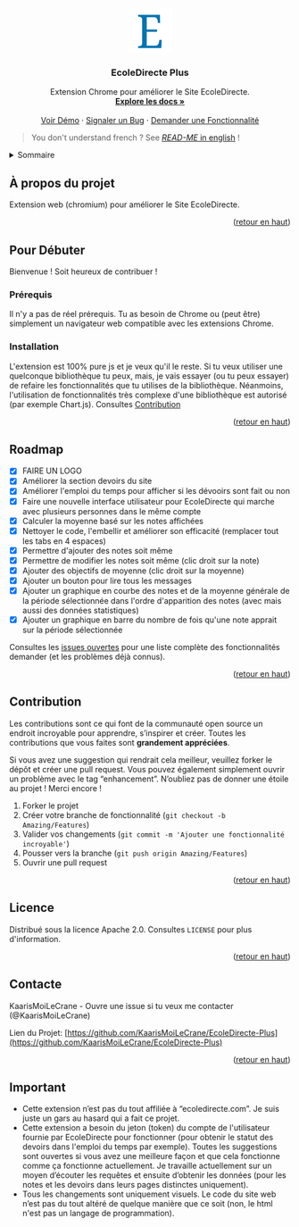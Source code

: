 <!-- Improved compatibility of back to top link: See: https://github.com/othneildrew/Best-README-Template/pull/73 -->
<a name="readme-top"></a>
<!--
*** Thanks for checking out the Best-README-Template. If you have a suggestion
*** that would make this better, please fork the repo and create a pull request
*** or simply open an issue with the tag "enhancement".
*** Don't forget to give the project a star!
*** Thanks again! Now go create something AMAZING! :D
-->



<!-- PROJECT SHIELDS -->
<!--
*** I'm using markdown "reference style" links for readability.
*** Reference links are enclosed in brackets [ ] instead of parentheses ( ).
*** See the bottom of this document for the declaration of the reference variables
*** for contributors-url, forks-url, etc. This is an optional, concise syntax you may use.
*** https://www.markdownguide.org/basic-syntax/#reference-style-links
-->
<!--
[![Contributors][contributors-shield]][contributors-url]
[![Forks][forks-shield]][forks-url]
[![Stargazers][stars-shield]][stars-url]
[![Issues][issues-shield]][issues-url]
[![MIT License][license-shield]][license-url]
[![LinkedIn][linkedin-shield]][linkedin-url]
-->



<!-- PROJECT LOGO -->
<br />
<div align="center">
  <a href="https://github.com/KaarisMoiLeCrane/EcoleDirecte-Plus">
    <img src="images/icons/icon_128.png" alt="Logo" width="80" height="80">
  </a>

<h3 align="center">EcoleDirecte Plus</h3>

  <p align="center">
    Extension Chrome pour améliorer le Site EcoleDirecte.
    <br />
    <a href="https://github.com/KaarisMoiLeCrane/EcoleDirecte-Plus"><strong>Explore les docs »</strong></a>
    <br />
    <br />
    <a href="https://github.com/KaarisMoiLeCrane/EcoleDirecte-Plus">Voir Démo</a>
    ·
    <a href="https://github.com/KaarisMoiLeCrane/EcoleDirecte-Plus/issues">Signaler un Bug</a>
    ·
    <a href="https://github.com/KaarisMoiLeCrane/EcoleDirecte-Plus/issues">Demander une Fonctionnalité</a>
  </p>
</div>

> You don't understand french ? See [*READ-ME* in english](./README_EN.md) !
<!--
<h1 align="center">Le site vient/est entrain de subir une refonte graphique pouvant causer le non fonctionnement de l'extension. Tout remarche mais je reste à jour au niveau des modifications sur EcoleDirecte.</h1>
-->

<!-- TABLE OF CONTENTS -->
<details>
  <summary>Sommaire</summary>
  <ol>
    <li>
      <a href="#à-propos-du-projet">À propos du projet</a>
    </li>
    <li>
      <a href="#pour-débuter">Pour Débuter</a>
      <ul>
        <li><a href="#prérequis">Prérequis</a></li>
        <li><a href="#installation">Installation</a></li>
      </ul>
    </li>
    <li><a href="#roadmap">Roadmap</a></li>
    <li><a href="#contribution">Contribution</a></li>
    <li><a href="#licence">Licence</a></li>
    <li><a href="#contacte">Contacte</a></li>
    <!-- <li><a href="#special-thanks">Special Thanks</a></li> -->
    <li><a href="#important">Important</a></li>
  </ol>
</details>



<!-- ABOUT THE PROJECT -->
## À propos du projet

Extension web (chromium) pour améliorer le Site EcoleDirecte.

<p align="right">(<a href="#readme-top">retour en haut</a>)</p>

<!-- GETTING STARTED -->
## Pour Débuter

Bienvenue ! Soit heureux de contribuer !

### Prérequis

Il n'y a pas de réel prérequis. Tu as besoin de Chrome ou (peut être) simplement un navigateur web compatible avec les extensions Chrome.

### Installation

L'extension est 100% pure js et je veux qu'il le reste. Si tu veux utiliser une quelconque bibliothèque tu peux, mais, je vais essayer (ou tu peux essayer) de refaire les fonctionnalités que tu utilises de la bibliothèque. Néanmoins, l'utilisation de fonctionnalités très complexe d'une bibliothèque est autorisé (par exemple Chart.js).
Consultes [Contribution](#contribution)

<p align="right">(<a href="#readme-top">retour en haut</a>)</p>



<!-- ROADMAP -->
## Roadmap

- [x] FAIRE UN LOGO
- [x] Améliorer la section devoirs du site
- [x] Améliorer l'emploi du temps pour afficher si les dévooirs sont fait ou non
- [x] Faire une nouvelle interface utilisateur pour EcoleDirecte qui marche avec plusieurs personnes dans le même compte
- [x] Calculer la moyenne basé sur les notes affichées
- [x] Nettoyer le code, l'embellir et améliorer son efficacité (remplacer tout les tabs en 4 espaces)
- [x] Permettre d'ajouter des notes soit même
- [x] Permettre de modifier les notes soit même (clic droit sur la note)
- [x] Ajouter des objectifs de moyenne (clic droit sur la moyenne)
- [x] Ajouter un bouton pour lire tous les messages
- [x] Ajouter un graphique en courbe des notes et de la moyenne générale de la période sélectionnée dans l'ordre d'apparition des notes (avec mais aussi des données statistiques)
- [x] Ajouter un graphique en barre du nombre de fois qu'une note apprait sur la période sélectionnée

Consultes les [issues ouvertes](https://github.com/KaarisMoiLeCrane/EcoleDirecte-Plus/issues) pour une liste complète des fonctionnalités demander (et les problèmes déjà connus).

<p align="right">(<a href="#readme-top">retour en haut</a>)</p>



<!-- CONTRIBUTING -->
## Contribution

Les contributions sont ce qui font de la communauté open source un endroit incroyable pour apprendre, s’inspirer et créer. Toutes les contributions que vous faites sont **grandement appréciées**.

Si vous avez une suggestion qui rendrait cela meilleur, veuillez forker le dépôt et créer une pull request. Vous pouvez également simplement ouvrir un problème avec le tag “enhancement”. N’oubliez pas de donner une étoile au projet ! Merci encore !

1. Forker le projet
2. Créer votre branche de fonctionnalité (`git checkout -b Amazing/Features`)
3. Valider vos changements (`git commit -m 'Ajouter une fonctionnalité incroyable'`)
4. Pousser vers la branche (`git push origin Amazing/Features`)
5. Ouvrir une pull request

<p align="right">(<a href="#readme-top">retour en haut</a>)</p>



<!-- LICENSE -->
## Licence

Distribué sous la licence Apache 2.0. Consultes `LICENSE` pour plus d'information.

<p align="right">(<a href="#readme-top">retour en haut</a>)</p>



<!-- CONTACT -->
## Contacte

KaarisMoiLeCrane - Ouvre une issue si tu veux me contacter (@KaarisMoiLeCrane)

Lien du Projet: [https://github.com/KaarisMoiLeCrane/EcoleDirecte-Plus](https://github.com/KaarisMoiLeCrane/EcoleDirecte-Plus)

<p align="right">(<a href="#readme-top">retour en haut</a>)</p>


<!-- IMPORTANT -->
## Important

- Cette extension n’est pas du tout affiliée à “ecoledirecte.com”. Je suis juste un gars au hasard qui a fait ce projet.
- Cette extension a besoin du jeton (token) du compte de l'utilisateur fournie par EcoleDirecte pour fonctionner (pour obtenir le statut des devoirs dans l'emploi du temps par exemple). Toutes les suggestions sont ouvertes si vous avez une meilleure façon et que cela fonctionne comme ça fonctionne actuellement. Je travaille actuellement sur un moyen d’écouter les requêtes et ensuite d’obtenir les données (pour les notes et les devoirs dans leurs pages distinctes uniquement).
- Tous les changements sont uniquement visuels. Le code du site web n’est pas du tout altéré de quelque manière que ce soit (non, le html n'est pas un langage de programmation).
